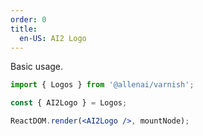 ```yaml
---
order: 0
title:
  en-US: AI2 Logo
---
```


Basic usage.

```jsx
import { Logos } from '@allenai/varnish';

const { AI2Logo } = Logos;

ReactDOM.render(<AI2Logo />, mountNode);
```
